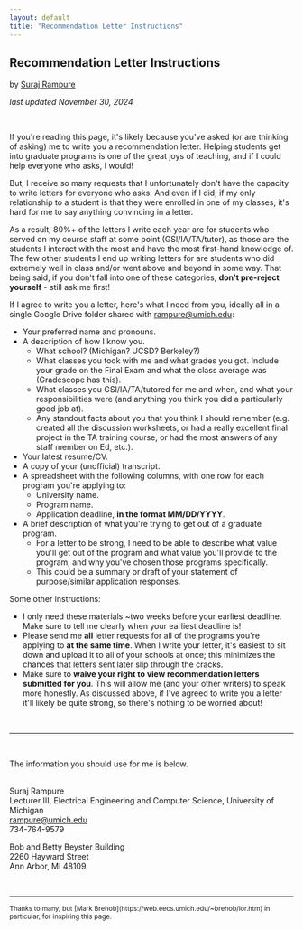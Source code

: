 ```yaml
---
layout: default
title: "Recommendation Letter Instructions"
---
```


<title>Recommendation Letter Instructions | Suraj Rampure</title>

## Recommendation Letter Instructions

by [Suraj Rampure](../)

_last updated November 30, 2024_

<br>

If you're reading this page, it's likely because you've asked (or are thinking of asking) me to write you a recommendation letter. Helping students get into graduate programs is one of the great joys of teaching, and if I could help everyone who asks, I would!

But, I receive so many requests that I unfortunately don't have the capacity to write letters for everyone who asks. And even if I did, if my only relationship to a student is that they were enrolled in one of my classes, it's hard for me to say anything convincing in a letter.

As a result, 80%+ of the letters I write each year are for students who served on my course staff at some point (GSI/IA/TA/tutor), as those are the students I interact with the most and have the most first-hand knowledge of. The few other students I end up writing letters for are students who did extremely well in class and/or went above and beyond in some way. That being said, if you don't fall into one of these categories, **don't pre-reject yourself** - still ask me first!

If I agree to write you a letter, here's what I need from you, ideally all in a single Google Drive folder shared with rampure@umich.edu:

- Your preferred name and pronouns.
- A description of how I know you.
    - What school? (Michigan? UCSD? Berkeley?)
    - What classes you took with me and what grades you got. Include your grade on the Final Exam and what the class average was (Gradescope has this).
    - What classes you GSI/IA/TA/tutored for me and when, and what your responsibilities were (and anything you think you did a particularly good job at).
    - Any standout facts about you that you think I should remember (e.g. created all the discussion worksheets, or had a really excellent final project in the TA training course, or had the most answers of any staff member on Ed, etc.).
- Your latest resume/CV.
- A copy of your (unofficial) transcript.
- A spreadsheet with the following columns, with one row for each program you're applying to:
    - University name.
    - Program name.
    - Application deadline, **in the format MM/DD/YYYY**.
- A brief description of what you're trying to get out of a graduate program.
    - For a letter to be strong, I need to be able to describe what value you'll get out of the program and what value you'll provide to the program, and why you've chosen those programs specifically.
    - This could be a summary or draft of your statement of purpose/similar application responses.

Some other instructions:

- I only need these materials ~two weeks before your earliest deadline. Make sure to tell me clearly when your earliest deadline is!
- Please send me **all** letter requests for all of the programs you're applying to **at the same time**. When I write your letter, it's easiest to sit down and upload it to all of your schools at once; this minimizes the chances that letters sent later slip through the cracks.
- Make sure to **waive your right to view recommendation letters submitted for you**. This will allow me (and your other writers) to speak more honestly. As discussed above, if I've agreed to write you a letter it'll likely be quite strong, so there's nothing to be worried about!

<br>

---

<br>

The information you should use for me is below.<br><br>

Suraj Rampure<br>
Lecturer III, Electrical Engineering and Computer Science, University of Michigan<br>
rampure@umich.edu<br>
734-764-9579

Bob and Betty Beyster Building<br>
2260 Hayward Street<br>
Ann Arbor, MI 48109

<br>

---

<small>
Thanks to many, but [Mark Brehob](https://web.eecs.umich.edu/~brehob/lor.htm) in particular, for inspiring this page.
</small>